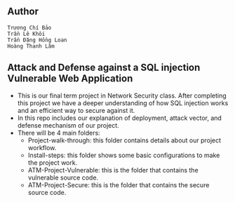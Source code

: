 ## Author
    Trương Chí Bảo
    Trần Lê Khôi
    Trần Đặng Hồng Loan
    Hoàng Thanh Lâm


## Attack and Defense against a SQL injection Vulnerable Web Application

- This is our final term project in Network Security class. After completing this project we have a deeper understanding of how SQL injection works and an efficient way to secure against it.
- In this repo includes our explanation of deployment, attack vector, and defense mechanism of our project.
- There will be 4 main folders:
    - Project-walk-through: this folder contains details about our project workflow.
    - Install-steps: this folder shows some basic configurations to make the project work.
    - ATM-Project-Vulnerable: this is the folder that contains the vulnerable source code.
    - ATM-Project-Secure: this is the folder that contains the secure source code.